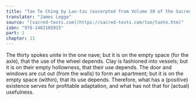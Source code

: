 ```yaml
---
title: "Tao Te Ching by Lao-tzu (excerpted from Volume 39 of the Sacred Books of the East.)"
translator: "James Legge"
source: "[sacred-texts.com](https://sacred-texts.com/tao/taote.htm)"
isbn: "978-1402185915"
part: 1
chapter: 11
---
```

The thirty spokes unite in the one nave; but it is on
the empty space (for the axle), that the use of the wheel depends.
Clay is fashioned into vessels; but it is on their empty hollowness,
that their use depends. The door and windows are cut out (from the
walls) to form an apartment; but it is on the empty space (within),
that its use depends. Therefore, what has a (positive) existence serves
for profitable adaptation, and what has not that for (actual) usefulness.